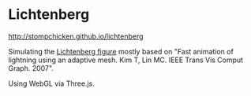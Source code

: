 Lichtenberg
===========

http://stompchicken.github.io/lichtenberg

Simulating the [Lichtenberg figure](http://en.wikipedia.org/wiki/Lichtenberg_figure) mostly based on "Fast animation of lightning using an adaptive mesh. Kim T, Lin MC. IEEE Trans Vis Comput Graph. 2007".

Using WebGL via Three.js.
